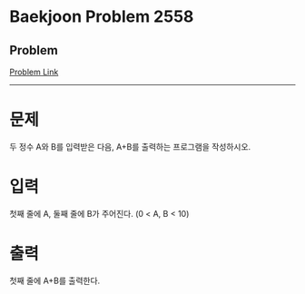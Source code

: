# Baekjoon Problem 2558 
 
## Problem 
[Problem Link](https://www.acmicpc.net/problem/2558) 

--------------------------------------------------------------

# 문제
두 정수 A와 B를 입력받은 다음, A+B를 출력하는 프로그램을 작성하시오.

# 입력
첫째 줄에 A, 둘째 줄에 B가 주어진다. (0 < A, B < 10)

# 출력
첫째 줄에 A+B를 출력한다.